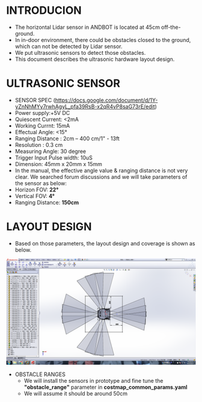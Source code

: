 # INTRODUCION
* The horizontal Lidar sensor in ANDBOT is located at 45cm off-the-ground.
* In in-door environment, there could be obstacles closed to the ground, which can not be detected by Lidar sensor.
* We put ultrasonic sensors to detect those obstacles.
* This document describes the ultrasonic hardware layout design. 

# ULTRASONIC SENSOR
* SENSOR SPEC (https://docs.google.com/document/d/1Y-yZnNhMYy7rwhAgyL_pfa39RsB-x2qR4vP8saG73rE/edit)
 * Power supply:+5V DC
 * Quiescent Current: <2mA
 * Working Currnt: 15mA
 * Effectual Angle: <15°
 * Ranging Distance : 2cm – 400 cm/1" - 13ft
 * Resolution : 0.3 cm
 * Measuring Angle: 30 degree
 * Trigger Input Pulse width: 10uS
 * Dimension: 45mm x 20mm x 15mm 
* In the manual, the effective angle value & ranging distance is not very clear. We searched forum discussions and we will take parameters of the sensor as below:
 * Horizon FOV: **22°**
 * Vertical FOV: **4°** 
 * Ranging Distance: **150cm**

# LAYOUT DESIGN
* Based on those parameters, the layout design and coverage is shown as below.

![](https://github.com/wennycooper/ANDBOT-ULTRASONIC-SENSORS-LAYOUT/blob/master/image.png)

* OBSTACLE RANGES
  * We will install the sensors in prototype and fine tune the **"obstacle_range"** parameter in **costmap_common_params.yaml**
   * We will assume it should be around 50cm 
